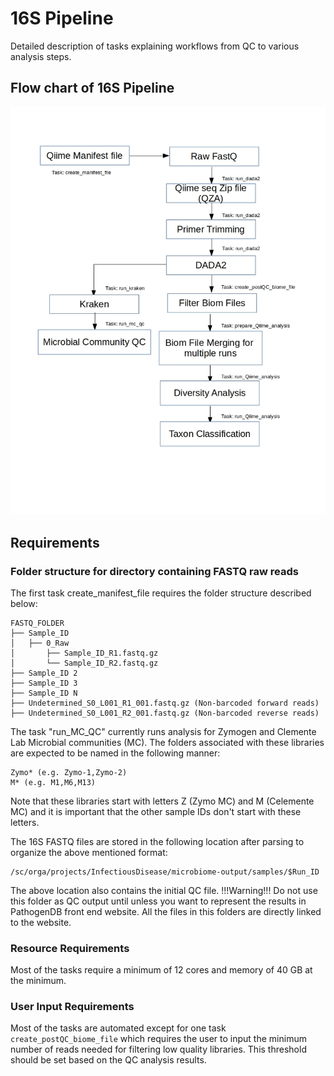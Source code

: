 # 16S Pipeline 

Detailed description of tasks explaining workflows from QC to various analysis steps. 

## Flow chart of 16S Pipeline 

![16s_rake_pipeline.png](https://github.com/ajaybabu27/microbiome_pdb_pipeline/blob/master/docs/16s_rake_pipeline.jpg)

## Requirements

### Folder structure for directory containing FASTQ raw reads 

The first task create_manifest_file requires the folder structure described below:
```
FASTQ_FOLDER
├── Sample_ID
│   ├── 0_Raw 
│       ├── Sample_ID_R1.fastq.gz 
│       └── Sample_ID_R2.fastq.gz 
├── Sample_ID 2
├── Sample_ID 3
├── Sample_ID N
├── Undetermined_S0_L001_R1_001.fastq.gz (Non-barcoded forward reads) 
├── Undetermined_S0_L001_R2_001.fastq.gz (Non-barcoded reverse reads) 
```
The task "run_MC_QC" currently runs analysis for Zymogen and Clemente Lab Microbial communities (MC). The folders associated with these libraries are
expected to be named in the following manner:
```
Zymo* (e.g. Zymo-1,Zymo-2)
M* (e.g. M1,M6,M13)
```
Note that these libraries start with letters Z (Zymo MC) and M (Celemente MC) and it is important that the other sample IDs don't start with these letters. 

The 16S FASTQ files are stored in the following location after parsing to organize the above mentioned format:
```
/sc/orga/projects/InfectiousDisease/microbiome-output/samples/$Run_ID
```
The above location also contains the initial QC file. 
!!!Warning!!! Do not use this folder as QC output until unless you want to represent the results in PathogenDB front end website. All the files in this folders are directly linked to the website. 


### Resource Requirements

Most of the tasks require a minimum of 12 cores and memory of 40 GB at the minimum.


### User Input Requirements

Most of the tasks are automated except for one task `create_postQC_biome_file` which requires the user to input the minimum number of reads needed for filtering low quality libraries. This threshold should be set based on the QC analysis results. 





   
